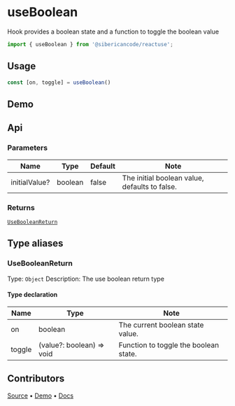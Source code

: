 <script setup>
import Demo from '../../components/demo.vue'
</script>

# useBoolean

Hook provides a boolean state and a function to toggle the boolean value

```typescript
import { useBoolean } from '@sibericancode/reactuse';
```

## Usage
```typescript
const [on, toggle] = useBoolean()
```

## Demo

<Demo hook="useBoolean" />


## Api

### Parameters

| Name          | Type    | Default | Note                                          |
|---------------|---------|---------|-----------------------------------------------|
| initialValue? | boolean | false   | The initial boolean value, defaults to false. |

### Returns

[`UseBooleanReturn`](#usebooleanreturn)

## Type aliases

### UseBooleanReturn

Type: `Object`
Description: The use boolean return type

#### Type declaration

| Name   | Type                      | Note                                  |
|--------|---------------------------|---------------------------------------|
| on     | boolean                   | The current boolean state value.      |
| toggle | (value?: boolean) => void | Function to toggle the boolean state. |

## Contributors

[Source](https://github.com/siberiacancode/reactuse/blob/main/src/hooks/useBoolean/useBoolean.ts) • [Demo](https://github.com/siberiacancode/reactuse/blob/main/src/hooks/useBoolean/useBoolean.demo.ts) • [Docs](#)
